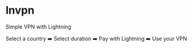 # lnvpn
Simple VPN with Lightning

Select a country ➡️ Select duration ➡️ Pay with Lightning ➡️ Use your VPN


